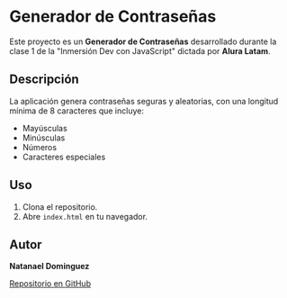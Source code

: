 # Generador de Contraseñas

Este proyecto es un **Generador de Contraseñas** desarrollado durante la clase 1 de la "Inmersión Dev con JavaScript" dictada por **Alura Latam**.

## Descripción

La aplicación genera contraseñas seguras y aleatorias, con una longitud mínima de 8 caracteres que incluye:

- Mayúsculas
- Minúsculas
- Números
- Caracteres especiales

## Uso

1. Clona el repositorio.
2. Abre `index.html` en tu navegador.

## Autor

**Natanael Dominguez**

[Repositorio en GitHub](https://github.com/natanaelDominguez28/GeneradorDeContrasenias)

